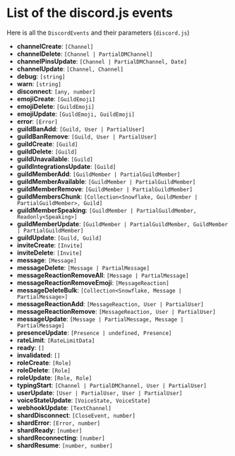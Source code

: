 # List of the discord.js events
Here is all the `DiscordEvents` and their parameters (`discord.js`)

- **channelCreate**: `[Channel]`
- **channelDelete**: `[Channel | PartialDMChannel]`
- **channelPinsUpdate**: `[Channel | PartialDMChannel, Date]`
- **channelUpdate**: `[Channel, Channel]`
- **debug**: `[string]`
- **warn**: `[string]`
- **disconnect**: `[any, number]`
- **emojiCreate**: `[GuildEmoji]`
- **emojiDelete**: `[GuildEmoji]`
- **emojiUpdate**: `[GuildEmoji, GuildEmoji]`
- **error**: `[Error]`
- **guildBanAdd**: `[Guild, User | PartialUser]`
- **guildBanRemove**: `[Guild, User | PartialUser]`
- **guildCreate**: `[Guild]`
- **guildDelete**: `[Guild]`
- **guildUnavailable**: `[Guild]`
- **guildIntegrationsUpdate**: `[Guild]`
- **guildMemberAdd**: `[GuildMember | PartialGuildMember]`
- **guildMemberAvailable**: `[GuildMember | PartialGuildMember]`
- **guildMemberRemove**: `[GuildMember | PartialGuildMember]`
- **guildMembersChunk**: `[Collection<Snowflake, GuildMember | PartialGuildMember>, Guild]`
- **guildMemberSpeaking**: `[GuildMember | PartialGuildMember, Readonly<Speaking>]`
- **guildMemberUpdate**: `[GuildMember | PartialGuildMember, GuildMember | PartialGuildMember]`
- **guildUpdate**: `[Guild, Guild]`
- **inviteCreate**: `[Invite]`
- **inviteDelete**: `[Invite]`
- **message**: `[Message]`
- **messageDelete**: `[Message | PartialMessage]`
- **messageReactionRemoveAll**: `[Message | PartialMessage]`
- **messageReactionRemoveEmoji**: `[MessageReaction]`
- **messageDeleteBulk**: `[Collection<Snowflake, Message | PartialMessage>]`
- **messageReactionAdd**: `[MessageReaction, User | PartialUser]`
- **messageReactionRemove**: `[MessageReaction, User | PartialUser]`
- **messageUpdate**: `[Message | PartialMessage, Message | PartialMessage]`
- **presenceUpdate**: `[Presence | undefined, Presence]`
- **rateLimit**: `[RateLimitData]`
- **ready**: `[]`
- **invalidated**: `[]`
- **roleCreate**: `[Role]`
- **roleDelete**: `[Role]`
- **roleUpdate**: `[Role, Role]`
- **typingStart**: `[Channel | PartialDMChannel, User | PartialUser]`
- **userUpdate**: `[User | PartialUser, User | PartialUser]`
- **voiceStateUpdate**: `[VoiceState, VoiceState]`
- **webhookUpdate**: `[TextChannel]`
- **shardDisconnect**: `[CloseEvent, number]`
- **shardError**: `[Error, number]`
- **shardReady**: `[number]`
- **shardReconnecting**: `[number]`
- **shardResume**: `[number, number]`